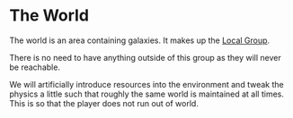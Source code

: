 # The World
The world is an area containing galaxies. It makes up the [Local Group](https://en.wikipedia.org/wiki/Local_Group).

There is no need to have anything outside of this group as they will never be reachable.

We will artificially introduce resources into the environment and tweak the physics a little such that roughly the same world is maintained at all times. This is so that the player does not run out of world.
